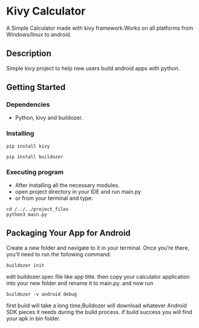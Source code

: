 # Kivy Calculator

A Simple Calculator made with kivy framework.Works on all platforms from Windows/linux to android.

## Description

Simple kivy project to help new users build android apps with python.

## Getting Started

### Dependencies

* Python, kivy and buildozer.

### Installing
```
pip install kivy
```
```
pip install buildozer
```


### Executing program

* After installing all the necessary modules.
* open project directory in your IDE and run main.py
* or from your terminal and type: 
```
cd /../../project_files
python3 main.py

```

## Packaging Your App for Android


Create a new folder and navigate to it in your terminal. Once you’re there, you’ll need to run the following command:
```
buildozer init
```
edit buildozer.spec file like app title.
then copy your calculator application into your new folder and rename it to main.py.
and now run
```
buildozer -v android debug
```
first build will take a long time;Buildozer will download whatever Android SDK pieces it needs during the build process.
if build success you will find your apk in bin folder.

